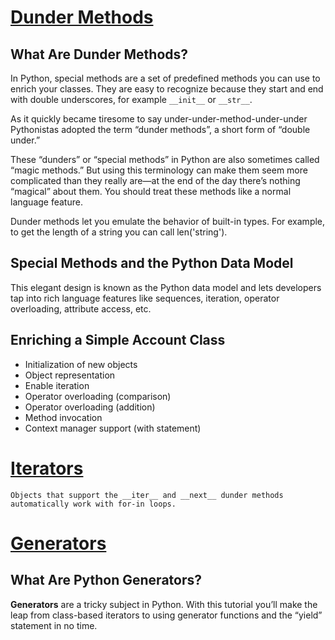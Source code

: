 # [Dunder Methods](https://dbader.org/blog/python-dunder-methods)

## What Are Dunder Methods?

In Python, special methods are a set of predefined methods you can use to enrich your classes. They are easy to recognize because they start and end with double underscores, for example ```__init__``` or ```__str__```.

As it quickly became tiresome to say under-under-method-under-under Pythonistas adopted the term “dunder methods”, a short form of “double under.”

These “dunders” or “special methods” in Python are also sometimes called “magic methods.” But using this terminology can make them seem more complicated than they really are—at the end of the day there’s nothing “magical” about them. You should treat these methods like a normal language feature.

Dunder methods let you emulate the behavior of built-in types. For example, to get the length of a string you can call len('string').

## Special Methods and the Python Data Model

This elegant design is known as the Python data model and lets developers tap into rich language features like sequences, iteration, operator overloading, attribute access, etc.

## Enriching a Simple Account Class

- Initialization of new objects
- Object representation
- Enable iteration
- Operator overloading (comparison)
- Operator overloading (addition)
- Method invocation
- Context manager support (with statement)

# [Iterators](https://dbader.org/blog/python-iterators)

```
Objects that support the __iter__ and __next__ dunder methods automatically work with for-in loops.
```

# [Generators](https://dbader.org/blog/python-generators)

## What Are Python Generators?

**Generators** are a tricky subject in Python. With this tutorial you’ll make the leap from class-based iterators to using generator functions and the “yield” statement in no time.
